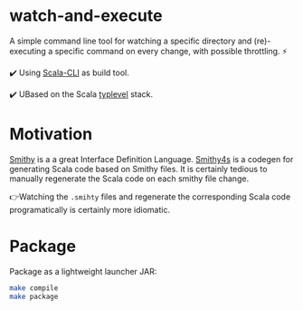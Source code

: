 # watch-and-execute
A simple command line tool for watching a specific directory and 
(re)-executing a specific command on every change, with possible throttling. ⚡

✔️ Using [Scala-CLI](https://scala-cli.virtuslab.org/) as build tool.

✔️ UBased on the Scala  [typlevel](https://typelevel.org/) stack.

# Motivation
[Smithy](https://smithy.io/2.0/index.html) is a a great Interface Definition Language. [Smithy4s](https://disneystreaming.github.io/smithy4s/) is a codegen for generating Scala code based on Smithy files.
It is certainly tedious to manually regenerate the Scala code on each smithy file change.

👉Watching the `.smihty` files and regenerate the corresponding Scala code programatically is certainly more idiomatic.

# Package 
Package as a lightweight launcher JAR:
```bash
make compile 
make package
```



